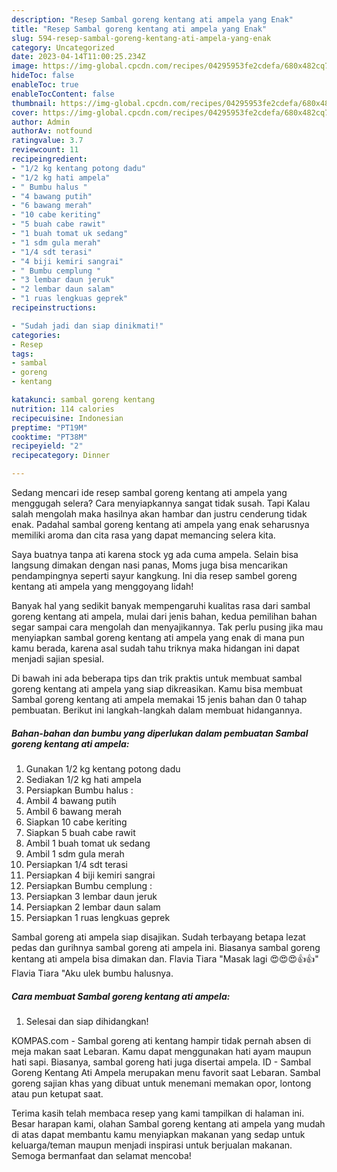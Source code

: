 ```yaml
---
description: "Resep Sambal goreng kentang ati ampela yang Enak"
title: "Resep Sambal goreng kentang ati ampela yang Enak"
slug: 594-resep-sambal-goreng-kentang-ati-ampela-yang-enak
category: Uncategorized
date: 2023-04-14T11:00:25.234Z
image: https://img-global.cpcdn.com/recipes/04295953fe2cdefa/680x482cq70/sambal-goreng-kentang-ati-ampela-foto-resep-utama.jpg
hideToc: false
enableToc: true
enableTocContent: false
thumbnail: https://img-global.cpcdn.com/recipes/04295953fe2cdefa/680x482cq70/sambal-goreng-kentang-ati-ampela-foto-resep-utama.jpg
cover: https://img-global.cpcdn.com/recipes/04295953fe2cdefa/680x482cq70/sambal-goreng-kentang-ati-ampela-foto-resep-utama.jpg
author: Admin
authorAv: notfound
ratingvalue: 3.7
reviewcount: 11
recipeingredient:
- "1/2 kg kentang potong dadu"
- "1/2 kg hati ampela"
- " Bumbu halus "
- "4 bawang putih"
- "6 bawang merah"
- "10 cabe keriting"
- "5 buah cabe rawit"
- "1 buah tomat uk sedang"
- "1 sdm gula merah"
- "1/4 sdt terasi"
- "4 biji kemiri sangrai"
- " Bumbu cemplung "
- "3 lembar daun jeruk"
- "2 lembar daun salam"
- "1 ruas lengkuas geprek"
recipeinstructions:

- "Sudah jadi dan siap dinikmati!"
categories:
- Resep
tags:
- sambal
- goreng
- kentang

katakunci: sambal goreng kentang 
nutrition: 114 calories
recipecuisine: Indonesian
preptime: "PT19M"
cooktime: "PT38M"
recipeyield: "2"
recipecategory: Dinner

---
```



Sedang mencari ide resep sambal goreng kentang ati ampela yang menggugah selera? Cara menyiapkannya sangat tidak susah. Tapi Kalau salah mengolah maka hasilnya akan hambar dan justru cenderung tidak enak. Padahal sambal goreng kentang ati ampela yang enak seharusnya memiliki aroma dan cita rasa yang dapat memancing selera kita.


Saya buatnya tanpa ati karena stock yg ada cuma ampela. Selain bisa langsung dimakan dengan nasi panas, Moms juga bisa mencarikan pendampingnya seperti sayur kangkung. Ini dia resep sambel goreng kentang ati ampela yang menggoyang lidah!

Banyak hal yang sedikit banyak mempengaruhi kualitas rasa dari sambal goreng kentang ati ampela, mulai dari jenis bahan, kedua pemilihan bahan segar sampai cara mengolah dan menyajikannya. Tak perlu pusing jika mau menyiapkan sambal goreng kentang ati ampela yang enak di mana pun kamu berada, karena asal sudah tahu triknya maka hidangan ini dapat menjadi sajian spesial.


Di bawah ini ada beberapa tips dan trik praktis untuk membuat sambal goreng kentang ati ampela yang siap dikreasikan. Kamu bisa membuat Sambal goreng kentang ati ampela memakai 15 jenis bahan dan 0 tahap pembuatan. Berikut ini langkah-langkah dalam membuat hidangannya.

<!--inarticleads1-->

##### Bahan-bahan dan bumbu yang diperlukan dalam pembuatan Sambal goreng kentang ati ampela:

1. Gunakan 1/2 kg kentang potong dadu
1. Sediakan 1/2 kg hati ampela
1. Persiapkan  Bumbu halus :
1. Ambil 4 bawang putih
1. Ambil 6 bawang merah
1. Siapkan 10 cabe keriting
1. Siapkan 5 buah cabe rawit
1. Ambil 1 buah tomat uk sedang
1. Ambil 1 sdm gula merah
1. Persiapkan 1/4 sdt terasi
1. Persiapkan 4 biji kemiri sangrai
1. Persiapkan  Bumbu cemplung :
1. Persiapkan 3 lembar daun jeruk
1. Persiapkan 2 lembar daun salam
1. Persiapkan 1 ruas lengkuas geprek


Sambal goreng ati ampela siap disajikan. Sudah terbayang betapa lezat pedas dan gurihnya sambal goreng ati ampela ini. Biasanya sambal goreng kentang ati ampela bisa dimakan dan. Flavia Tiara &#34;Masak lagi 😍😍😍👍👍&#34; Flavia Tiara &#34;Aku ulek bumbu halusnya. 

<!--inarticleads2-->

##### Cara membuat Sambal goreng kentang ati ampela:


1. Selesai dan siap dihidangkan!

KOMPAS.com - Sambal goreng ati kentang hampir tidak pernah absen di meja makan saat Lebaran. Kamu dapat menggunakan hati ayam maupun hati sapi. Biasanya, sambal goreng hati juga disertai ampela. ID - Sambal Goreng Kentang Ati Ampela merupakan menu favorit saat Lebaran. Sambal goreng sajian khas yang dibuat untuk menemani memakan opor, lontong atau pun ketupat saat. 

Terima kasih telah membaca resep yang kami tampilkan di halaman ini. Besar harapan kami, olahan Sambal goreng kentang ati ampela yang mudah di atas dapat membantu kamu menyiapkan makanan yang sedap untuk keluarga/teman maupun menjadi inspirasi untuk berjualan makanan. Semoga bermanfaat dan selamat mencoba!
